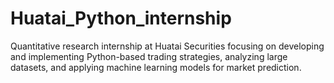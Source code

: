# Huatai_Python_internship
Quantitative research internship at Huatai Securities focusing on developing and implementing Python-based trading strategies, analyzing large datasets, and applying machine learning models for market prediction.
